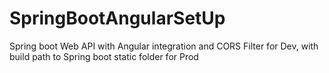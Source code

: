 # SpringBootAngularSetUp
Spring boot Web API with Angular integration and CORS Filter for Dev, with build path to Spring boot static folder for Prod

